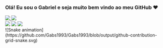 ### Olá! Eu sou o Gabriel e seja muito bem vindo ao meu GitHub ❤

<div>
  <a href="https://github.com/Gabs1993">
    <img height="150em" src="https://github-readme-stats.vercel.app/api?username=Gabs1993&show_icons=true&theme=onedark&include_all_commits=true&count_private=true"/>
    <img height="150em" src="https://github-readme-stats.vercel.app/api/top-langs/?username=Gabs1993&layout=compact&langs_count=7&theme=onedark"/>
  </a>
</div>

<div> 
  <a href="https://www.instagram.com/iiamgabex__" target="_blank"><img src="https://img.shields.io/badge/-Instagram-%23E4405F?style=for-the-badge&logo=instagram&logoColor=white" target="_blank"></a>
  <a href="https://www.twitch.tv/nfr_gaabriel" target="_blank"><img src="https://img.shields.io/badge/Twitch-9146FF?style=for-the-badge&logo=twitch&logoColor=white" target="_blank"></a> 
  <a href="https://www.linkedin.com/in/gabriel-concei%C3%A7%C3%A3o-97b534214/" target="_blank"><img src="https://img.shields.io/badge/-LinkedIn-%230077B5?style=for-the-badge&logo=linkedin&logoColor=white" target="_blank"></a> 
</div>
![Snake animation](https://github.com/Gabs1993/Gabs1993/blob/output/github-contribution-grid-snake.svg)

##
